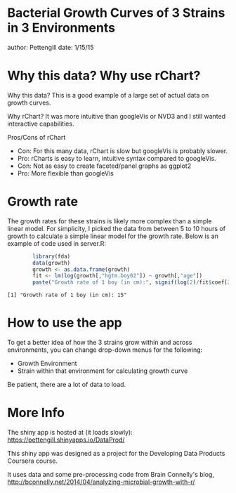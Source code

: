 Bacterial Growth Curves of 3 Strains in 3 Environments
========================================================
author: Pettengill
date: 1/15/15

Why this data? Why use rChart? 
========================================================
Why this data?
This is a good example of a large set of actual data on growth curves.

Why rChart?
It was more intuitive than googleVis or NVD3 and I still wanted interactive capabilities. 

Pros/Cons of rChart
- Con: For this many data, rChart is slow but googleVis is probably slower.
- Pro: rCharts is easy to learn, intuitive syntax compared to googleVis. 
- Con: Not as easy to create faceted/panel graphs as ggplot2 
- Pro: More flexible than googleVis

Growth rate
========================================================
The growth rates for these strains is likely more complex than a simple linear model. 
For simplicity, I picked the data from between 5 to 10 hours of growth to calculate a simple linear model for the growth rate. 
Below is an example of code used in server.R:

```r
        library(fda)
        data(growth)
        growth <- as.data.frame(growth)
        fit <- lm(log(growth[,"hgtm.boy02"]) ~ growth[,"age"]) 
        paste("Growth rate of 1 boy (in cm):", signif(log(2)/fit$coef[2], digits = 3))  
```

```
[1] "Growth rate of 1 boy (in cm): 15"
```
How to use the app
========================================================

To get a better idea of how the 3 strains grow within and across environments, you can change drop-down menus for the following:

- Growth Environment
- Strain within that environment for calculating growth curve

Be patient, there are a lot of data to load. 

More Info
========================================================
The shiny app is hosted at (it loads slowly): https://pettengill.shinyapps.io/DataProd/

This shiny app was designed as a project for the Developing Data Products Coursera course. 

It uses data and some pre-processing code from Brain Connelly's blog, http://bconnelly.net/2014/04/analyzing-microbial-growth-with-r/
